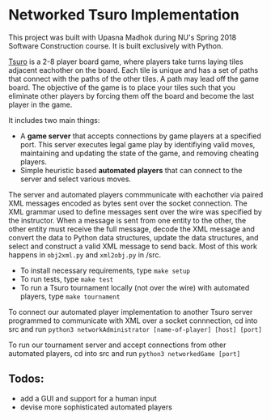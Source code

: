 
# Networked Tsuro Implementation 

This project was built with Upasna Madhok during NU's Spring 2018 Software Construction course. It is built exclusively with Python. 

[Tsuro](https://boardgamegeek.com/boardgame/16992/tsuro) is a 2-8 player board game, where players take turns laying tiles adjacent eachother on the board. Each tile is unique and has a set of paths that connect with the paths of the other tiles. A path may lead off the game board. The objective of the game is to place your tiles such that you eliminate other players by forcing them off the board and become the last player in the game.

It includes two main things:
* A **game server** that accepts connections by game players at a specified port. This server executes legal game play by identifiying valid moves, maintaining and updating the state of the game, and removing cheating players.
* Simple heuristic based **automated players** that can connect to the server and select various moves. 

The server and automated players commmunicate with eachother via paired XML messages encoded as bytes sent over the socket connection. The XML grammar used to define messages sent over the wire was specified by the instructor. When a message is sent from one entity to the other, the other entity must receive the full message, decode the XML message and convert the data to Python data structures, update the data structures, and select and construct a valid XML message to send back. Most of this work happens in `obj2xml.py` and `xml2obj.py` in /src.

* To install necessary requirements, type `make setup`
* To run tests, type `make test`
* To run a Tsuro tournament locally (not over the wire) with automated players, type `make tournament`

To connect our automated player implementation to another Tsuro server programmed to communicate with XML over a socket connnection, cd into src and run `python3 networkAdministrator [name-of-player] [host] [port]`

To run our tournament server and accept connections from other automated players, cd into src and run `python3 networkedGame [port]`

## Todos:
* add a GUI and support for a human input
* devise more sophisticated automated players

